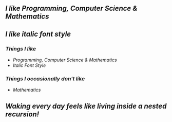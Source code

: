 ## *I like Programming, Computer Science & Mathematics*

## *I like italic font style*

### *Things I like*

- *Programming, Computer Science & Mathematics*
- *Italic Font Style*

### *Things I occasionally don't like*

- *Mathematics*

## **_Waking every day feels like living inside a nested recursion!_**
